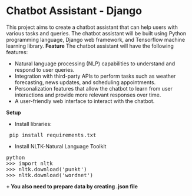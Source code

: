# Chatbot Assistant - Django
This project aims to create a chatbot assistant that can help users with various tasks and queries. The chatbot assistant will be built using Python programming language, Django web framework, and Tensorflow machine learning library.
**Feature**
The chatbot assistant will have the following features:
+ Natural language processing (NLP) capabilities to understand and respond to user queries.
+ Integration with third-party APIs to perform tasks such as weather forecasting, news updates, and scheduling appointments.
+ Personalization features that allow the chatbot to learn from user interactions and provide more relevant responses over time.
+ A user-friendly web interface to interact with the chatbot.

**Setup**

+ Install libraries:
<pre> pip install requirements.txt </pre>

+ Install NLTK-Natural Language Toolkit
<pre>python
>>> import nltk
>>> nltk.download('punkt') 
>>> nltk.download('wordnet')
</pre>

**+ You also need to prepare data by creating .json file**
